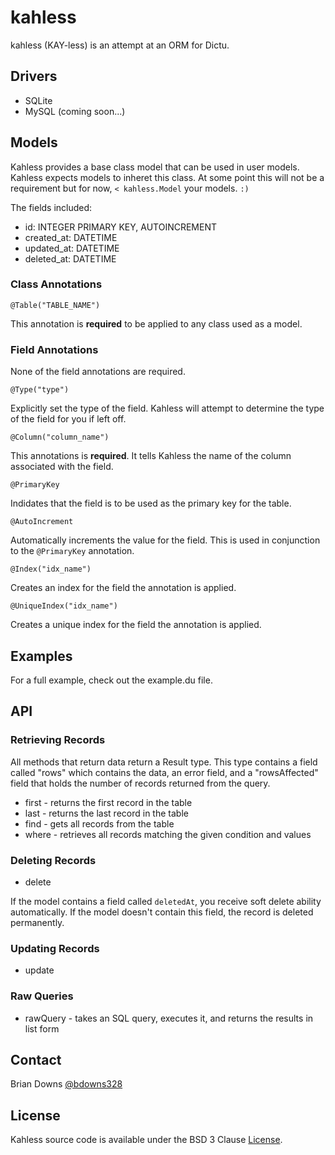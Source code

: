 # kahless 

kahless (KAY-less) is an attempt at an ORM for Dictu.

## Drivers

* SQLite
* MySQL (coming soon...)

## Models

Kahless provides a base class model that can be used in user models. Kahless expects models to inheret this class. At some point this will not be a requirement but for now, `< kahless.Model` your models. `:)`

The fields included:

* id: INTEGER PRIMARY KEY, AUTOINCREMENT
* created_at: DATETIME
* updated_at: DATETIME
* deleted_at: DATETIME

### Class Annotations

`@Table("TABLE_NAME")`

This annotation is **required** to be applied to any class used as a model.

### Field Annotations

None of the field annotations are required.

`@Type("type")`

Explicitly set the type of the field. Kahless will attempt to determine the type of the field for you if left off.

`@Column("column_name")`

This annotations is **required**. It tells Kahless the name of the column associated with the field.

`@PrimaryKey`

Indidates that the field is to be used as the primary key for the table.

`@AutoIncrement`

Automatically increments the value for the field. This is used in conjunction to the `@PrimaryKey` annotation.

`@Index("idx_name")`

Creates an index for the field the annotation is applied.

`@UniqueIndex("idx_name")`

Creates a unique index for the field the annotation is applied.

## Examples

For a full example, check out the example.du file.

## API

### Retrieving Records

All methods that return data return a Result type. This type contains a field called "rows" which contains the data, an error field, and a "rowsAffected" field that holds the number of records returned from the query.

* first - returns the first record in the table
* last - returns the last record in the table
* find - gets all records from the table
* where - retrieves all records matching the given condition and values

### Deleting Records

* delete

If the model contains a field called `deletedAt`, you receive soft delete ability automatically. If the model doesn't contain this field, the record is deleted permanently.

### Updating Records

* update

### Raw Queries

* rawQuery - takes an SQL query, executes it, and returns the results in list form

## Contact

Brian Downs [@bdowns328](http://twitter.com/bdowns328)

## License

Kahless source code is available under the BSD 3 Clause [License](/LICENSE).
